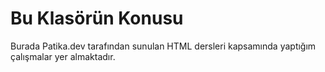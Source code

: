 # Bu Klasörün Konusu
Burada Patika.dev tarafından sunulan HTML dersleri kapsamında yaptığım çalışmalar yer almaktadır.